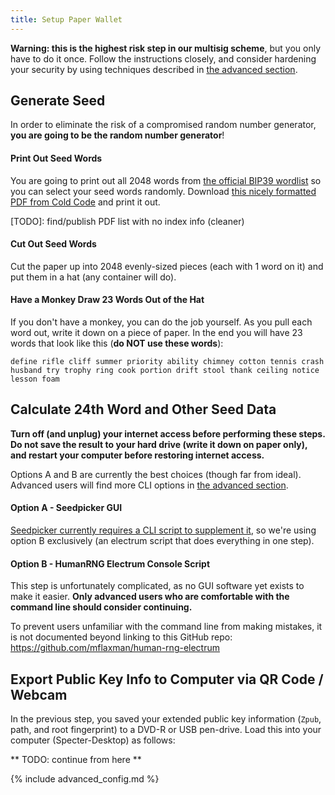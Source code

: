 ```yaml
---
title: Setup Paper Wallet
---
```


**Warning: this is the highest risk step in our multisig scheme**, but you only have to do it once.
Follow the instructions closely, and consider hardening your security by using techniques described in [the advanced section](paper-advanced).

## Generate Seed
In order to eliminate the risk of a compromised random number generator, **you are going to be the random number generator**!

#### Print Out Seed Words

You are going to print out all 2048 words from [the official BIP39 wordlist](https://github.com/bitcoin/bips/blob/master/bip-0039/english.txt) so you can select your seed words randomly.
Download [this nicely formatted PDF from Cold Code](/assets/guide/cold_code_bip39_wordlist.pdf) and print it out.

[TODO]: find/publish PDF list with no index info (cleaner)

#### Cut Out Seed Words
Cut the paper up into 2048 evenly-sized pieces (each with 1 word on it) and put them in a hat (any container will do).

#### Have a Monkey Draw 23 Words Out of the Hat
If you don't have a monkey, you can do the job yourself.
As you pull each word out, write it down on a piece of paper.
In the end you will have 23 words that look like this (**do NOT use these words**):

`define rifle cliff summer priority ability chimney cotton tennis crash husband try trophy ring cook portion drift stool thank ceiling notice lesson foam`

## Calculate 24th Word and Other Seed Data

**Turn off (and unplug) your internet access before performing these steps.**
**Do not save the result to your hard drive (write it down on paper only), and restart your computer before restoring internet access.**

Options A and B are currently the best choices (though far from ideal).
Advanced users will find more CLI options in [the advanced section](paper-advanced).

#### Option A - Seedpicker GUI
[Seedpicker currently requires a CLI script to supplement it](https://github.com/merland/seedpicker/issues/23), so we're using option B exclusively (an electrum script that does everything in one step).

#### Option B - HumanRNG Electrum Console Script
This step is unfortunately complicated, as no GUI software yet exists to make it easier.
**Only advanced users who are comfortable with the command line should consider continuing.**

To prevent users unfamiliar with the command line from making mistakes, it is not documented beyond linking to this GitHub repo:  
<https://github.com/mflaxman/human-rng-electrum>

## Export Public Key Info to Computer via QR Code / Webcam
In the previous step, you saved your extended public key information (`Zpub`, path, and root fingerprint) to a DVD-R or USB pen-drive.
Load this into your computer (Specter-Desktop) as follows:

** TODO: continue from here **


{% include advanced_config.md %}
